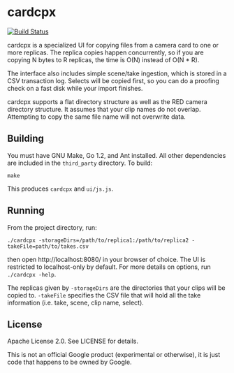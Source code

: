 # cardcpx

[![Build Status](https://travis-ci.org/zombiezen/cardcpx.svg?branch=master)](https://travis-ci.org/zombiezen/cardcpx)

cardcpx is a specialized UI for copying files from a camera card to one or more replicas.  The replica
copies happen concurrently, so if you are copying N bytes to R replicas, the time is O(N) instead of
O(N * R).

The interface also includes simple scene/take ingestion, which is stored in a CSV transaction
log.  Selects will be copied first, so you can do a proofing check on a fast disk while your import
finishes.

cardcpx supports a flat directory structure as well as the RED camera directory structure.  It
assumes that your clip names do not overlap.  Attempting to copy the same file name will not
overwrite data.

## Building

You must have GNU Make, Go 1.2, and Ant installed.  All other dependencies are included in the
`third_party` directory.  To build:

    make

This produces `cardcpx` and `ui/js.js`.

## Running

From the project directory, run:

    ./cardcpx -storageDirs=/path/to/replica1:/path/to/replica2 -takeFile=path/to/takes.csv

then open http://localhost:8080/ in your browser of choice.  The UI is restricted to localhost-only
by default.  For more details on options, run `./cardcpx -help`.

The replicas given by `-storageDirs` are the directories that your clips will be copied to.
`-takeFile` specifies the CSV file that will hold all the take information (i.e. take, scene, clip
name, select).

## License

Apache License 2.0.  See LICENSE for details.

This is not an official Google product (experimental or otherwise), it is just code that happens
to be owned by Google.
